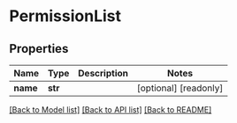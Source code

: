 # PermissionList

## Properties
Name | Type | Description | Notes
------------ | ------------- | ------------- | -------------
**name** | **str** |  | [optional] [readonly] 

[[Back to Model list]](../README.md#documentation-for-models) [[Back to API list]](../README.md#documentation-for-api-endpoints) [[Back to README]](../README.md)


